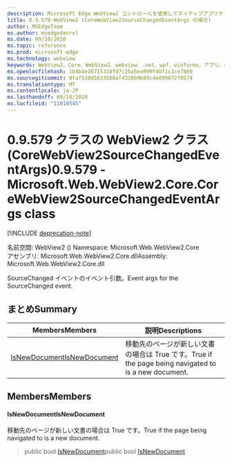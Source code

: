 ```yaml
---
description: Microsoft Edge WebView2 コントロールを使用してネイティブアプリケーションに web 技術 (HTML、CSS、JavaScript) を埋め込む
title: 0.9.579-WebView2 (CoreWebView2SourceChangedEventArgs の場合)
author: MSEdgeTeam
ms.author: msedgedevrel
ms.date: 09/10/2020
ms.topic: reference
ms.prod: microsoft-edge
ms.technology: webview
keywords: WebView2、Core、WebView2、webview、.net、wpf、winforms、アプリ、edge、CoreWebView2、CoreWebView2Controller、browser control、edge html、Microsoft の WebView2。 CoreWebView2SourceChangedEventArgs。
ms.openlocfilehash: 1b4b4e26715328fd7c2ba5ea999f40f1c1ce7860
ms.sourcegitcommit: 0faf538d5033508af4320b9b89c4ed99872f0574
ms.translationtype: MT
ms.contentlocale: ja-JP
ms.lasthandoff: 09/10/2020
ms.locfileid: "11010545"
---
```

# <span data-ttu-id="341bb-104">0.9.579 クラスの WebView2 クラス (CoreWebView2SourceChangedEventArgs)</span><span class="sxs-lookup"><span data-stu-id="341bb-104">0.9.579 - Microsoft.Web.WebView2.Core.CoreWebView2SourceChangedEventArgs class</span></span> 

[!INCLUDE [deprecation-note](../../includes/deprecation-note.md)]

<span data-ttu-id="341bb-105">名前空間: WebView2 () </span><span class="sxs-lookup"><span data-stu-id="341bb-105">Namespace: Microsoft.Web.WebView2.Core</span></span>\
<span data-ttu-id="341bb-106">アセンブリ: Microsoft.Web.WebView2.Core.dll</span><span class="sxs-lookup"><span data-stu-id="341bb-106">Assembly: Microsoft.Web.WebView2.Core.dll</span></span>

<span data-ttu-id="341bb-107">SourceChanged イベントのイベント引数。</span><span class="sxs-lookup"><span data-stu-id="341bb-107">Event args for the SourceChanged event.</span></span>

## <span data-ttu-id="341bb-108">まとめ</span><span class="sxs-lookup"><span data-stu-id="341bb-108">Summary</span></span>

 <span data-ttu-id="341bb-109">Members</span><span class="sxs-lookup"><span data-stu-id="341bb-109">Members</span></span>                        | <span data-ttu-id="341bb-110">説明</span><span class="sxs-lookup"><span data-stu-id="341bb-110">Descriptions</span></span>
--------------------------------|---------------------------------------------
[<span data-ttu-id="341bb-111">IsNewDocument</span><span class="sxs-lookup"><span data-stu-id="341bb-111">IsNewDocument</span></span>](#isnewdocument) | <span data-ttu-id="341bb-112">移動先のページが新しい文書の場合は True です。</span><span class="sxs-lookup"><span data-stu-id="341bb-112">True if the page being navigated to is a new document.</span></span>

## <span data-ttu-id="341bb-113">Members</span><span class="sxs-lookup"><span data-stu-id="341bb-113">Members</span></span>

#### <span data-ttu-id="341bb-114">IsNewDocument</span><span class="sxs-lookup"><span data-stu-id="341bb-114">IsNewDocument</span></span> 

<span data-ttu-id="341bb-115">移動先のページが新しい文書の場合は True です。</span><span class="sxs-lookup"><span data-stu-id="341bb-115">True if the page being navigated to is a new document.</span></span>

> <span data-ttu-id="341bb-116">public bool [IsNewDocument](#isnewdocument)</span><span class="sxs-lookup"><span data-stu-id="341bb-116">public bool [IsNewDocument](#isnewdocument)</span></span>

